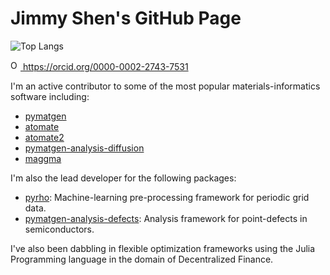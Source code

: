 # Jimmy Shen's GitHub Page

![Top Langs](https://github-readme-stats.vercel.app/api/top-langs/?username=jmmshn&hide_progress=true)

<a href="https://orcid.org/0000-0002-2743-7531">
<img alt="ORCID logo" src="https://info.orcid.org/wp-content/uploads/2019/11/orcid_16x16.png" width="16" height="16" />
https://orcid.org/0000-0002-2743-7531
</a>


I'm an active contributor to some of the most popular materials-informatics software including:

- [pymatgen](https://github.com/materialsproject/pymatgen)
- [atomate](https://github.com/hackingmaterials/atomate)
- [atomate2](https://github.com/materialsproject/atomate2)
- [pymatgen-analysis-diffusion](https://github.com/materialsvirtuallab/pymatgen-analysis-diffusion)
- [maggma](https://github.com/materialsproject/maggma)

I'm also the lead developer for the following packages:

- [pyrho](https://github.com/materialsproject/pyrho): Machine-learning pre-processing framework for periodic grid data.
- [pymatgen-analysis-defects](https://github.com/materialsproject/pymatgen-analysis-defects):
Analysis framework for point-defects in semiconductors.

I've also been dabbling in flexible optimization frameworks using the Julia Programming language in the domain of Decentralized Finance.
